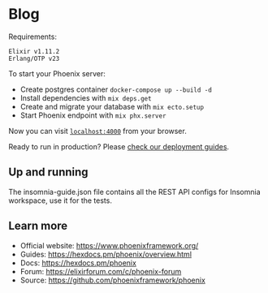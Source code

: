 # Blog

Requirements:
```
Elixir v1.11.2
Erlang/OTP v23
```

To start your Phoenix server:

  * Create postgres container `docker-compose up --build -d`
  * Install dependencies with `mix deps.get`
  * Create and migrate your database with `mix ecto.setup`
  * Start Phoenix endpoint with `mix phx.server`

Now you can visit [`localhost:4000`](http://localhost:4000) from your browser.

Ready to run in production? Please [check our deployment guides](https://hexdocs.pm/phoenix/deployment.html).

## Up and running

The insomnia-guide.json file contains all the REST API configs for Insomnia workspace, use it for the tests.

## Learn more

  * Official website: https://www.phoenixframework.org/
  * Guides: https://hexdocs.pm/phoenix/overview.html
  * Docs: https://hexdocs.pm/phoenix
  * Forum: https://elixirforum.com/c/phoenix-forum
  * Source: https://github.com/phoenixframework/phoenix

